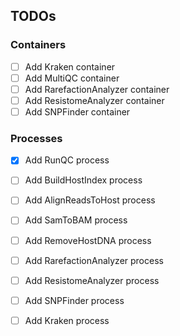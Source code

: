 TODOs
-----

### Containers

- [ ] Add Kraken container
- [ ] Add MultiQC container
- [ ] Add RarefactionAnalyzer container
- [ ] Add ResistomeAnalyzer container
- [ ] Add SNPFinder container

### Processes

- [x] Add RunQC process
- [ ] Add BuildHostIndex process
- [ ] Add AlignReadsToHost process
- [ ] Add SamToBAM process
- [ ] Add RemoveHostDNA process
- [ ] Add RarefactionAnalyzer process
- [ ] Add ResistomeAnalyzer process
- [ ] Add SNPFinder process
- [ ] Add Kraken process

